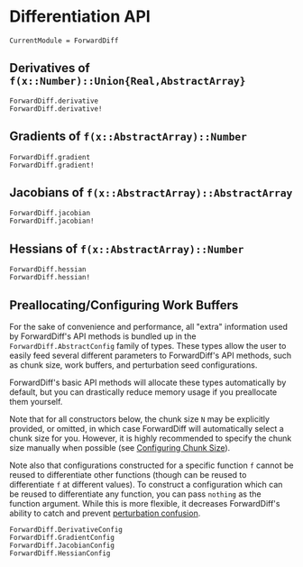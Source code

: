 # Differentiation API

```@meta
CurrentModule = ForwardDiff
```

## Derivatives of `f(x::Number)::Union{Real,AbstractArray}`

```@docs
ForwardDiff.derivative
ForwardDiff.derivative!
```

## Gradients of `f(x::AbstractArray)::Number`

```@docs
ForwardDiff.gradient
ForwardDiff.gradient!
```

## Jacobians of `f(x::AbstractArray)::AbstractArray`

```@docs
ForwardDiff.jacobian
ForwardDiff.jacobian!
```

## Hessians of `f(x::AbstractArray)::Number`

```@docs
ForwardDiff.hessian
ForwardDiff.hessian!
```

## Preallocating/Configuring Work Buffers

For the sake of convenience and performance, all "extra" information used by ForwardDiff's
API methods is bundled up in the `ForwardDiff.AbstractConfig` family of types. These types
allow the user to easily feed several different parameters to ForwardDiff's API methods,
such as chunk size, work buffers, and perturbation seed configurations.

ForwardDiff's basic API methods will allocate these types automatically by default,
but you can drastically reduce memory usage if you preallocate them yourself.

Note that for all constructors below, the chunk size `N` may be explicitly provided,
or omitted, in which case ForwardDiff will automatically select a chunk size for you.
However, it is highly recommended to specify the chunk size manually when possible
(see [Configuring Chunk Size](@ref)).

Note also that configurations constructed for a specific function `f` cannot be reused to
differentiate other functions (though can be reused to differentiate `f` at different
values). To construct a configuration which can be reused to differentiate any function, you
can pass `nothing` as the function argument. While this is more flexible, it decreases
ForwardDiff's ability to catch and prevent [perturbation
confusion](https://github.com/JuliaDiff/ForwardDiff.jl/issues/83).

```@docs
ForwardDiff.DerivativeConfig
ForwardDiff.GradientConfig
ForwardDiff.JacobianConfig
ForwardDiff.HessianConfig
```
